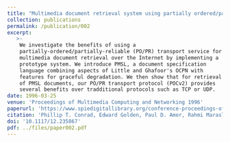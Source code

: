 ```yaml
---
title: "Multimedia document retrieval system using partially ordered/partially reliable transport service"
collection: publications
permalink: /publication/002
excerpt:
   >-   
    We investigate the benefits of using a
    partially-ordered/partially-reliable (PO/PR) transport service for
    multimedia document retrieval over the Internet by implementing a
    prototype system. We introduce PMSL, a document specification
    language combining aspects of Little and Ghafoor's OCPN with
    features for graceful degradation. We then show that for retrieval
    of PMSL documents, our PO/PR transport protocol (POCv2) provides
    several benefits over tradditional protocols such as TCP or UDP.    
date: 1996-03-25
venue: 'Proceedings of Multimedia Computing and Networking 1996'
paperurl: 'https://www.spiedigitallibrary.org/conference-proceedings-of-spie/2667/0000/Multimedia-document-retrieval-system-using-partially-ordered-partially-reliable-transport/10.1117/12.235867.full?SSO=1'
citation: 'Phillip T. Conrad, Edward Golden, Paul D. Amer, Rahmi Marasli, "Multimedia document retrieval system using partially ordered/partially reliable transport service," Proc. SPIE 2667, Multimedia Computing and Networking 1996, (25 March 1996);'
doi: '10.1117/12.235867'
pdf: ../files/paper002.pdf
---
```


